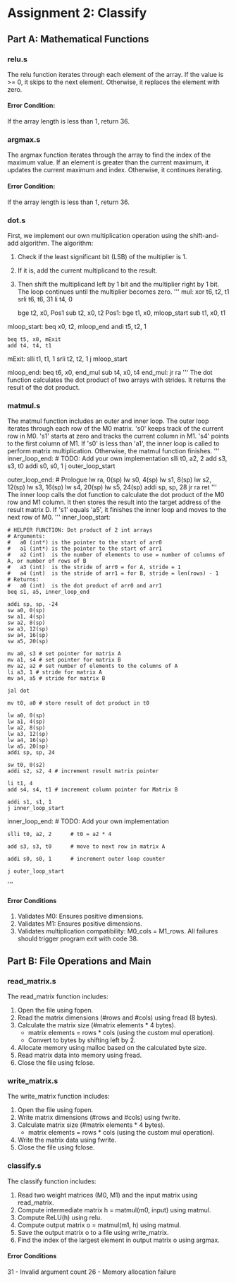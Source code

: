 # Assignment 2: Classify

## Part A: Mathematical Functions

### relu.s

The relu function iterates through each element of the array. 
If the value is >= 0, it skips to the next element.
Otherwise, it replaces the element with zero.
#### Error Condition: 
If the array length is less than 1, return 36.



### argmax.s

The argmax function iterates through the array to find the index of the maximum value.
If an element is greater than the current maximum, it updates the current maximum and index.
Otherwise, it continues iterating.
#### Error Condition: 
If the array length is less than 1, return 36.


### dot.s

First, we implement our own multiplication operation using the shift-and-add algorithm.
The algorithm:
1. Check if the least significant bit (LSB) of the multiplier is 1.
2. If it is, add the current multiplicand to the result.
3. Then shift the multiplicand left by 1 bit and the multiplier right by 1 bit.
The loop continues until the multiplier becomes zero.
'''
mul:
    xor t6, t2, t1
    srli t6, t6, 31
    li t4, 0

    bge t2, x0, Pos1
    sub t2, x0, t2
Pos1:
    bge t1, x0, mloop_start
    sub t1, x0, t1

mloop_start:
    beq x0, t2, mloop_end
    andi t5, t2, 1

    beq t5, x0, mExit
    add t4, t4, t1
mExit:
    slli t1, t1, 1
    srli t2, t2, 1
    j mloop_start

mloop_end:
    beq t6, x0, end_mul
    sub t4, x0, t4
end_mul:
    jr ra
'''
The dot function calculates the dot product of two arrays with strides.
It returns the result of the dot product.



### matmul.s

The matmul function includes an outer and inner loop.
The outer loop iterates through each row of the M0 matrix.
's0' keeps track of the current row in M0.
's1' starts at zero and tracks the current column in M1.
's4' points to the first column of M1.
If 's0' is less than 'a1', the inner loop is called to perform matrix multiplication.
Otherwise, the matmul function finishes.
'''
inner_loop_end:
    # TODO: Add your own implementation
    slli t0, a2, 2
    add s3, s3, t0
    addi s0, s0, 1
    j outer_loop_start

outer_loop_end:
    # Prologue
    lw ra, 0(sp)
    lw s0, 4(sp)
    lw s1, 8(sp)
    lw s2, 12(sp)
    lw s3, 16(sp)
    lw s4, 20(sp)
    lw s5, 24(sp)
    addi sp, sp, 28
    jr ra
    ret
'''
The inner loop calls the dot function to calculate the dot product of the M0 row and M1 column.
It then stores the result into the target address of the result matrix D.
If 's1' equals 'a5', it finishes the inner loop and moves to the next row of M0.
'''
inner_loop_start:

    # HELPER FUNCTION: Dot product of 2 int arrays
    # Arguments:
    #   a0 (int*) is the pointer to the start of arr0
    #   a1 (int*) is the pointer to the start of arr1
    #   a2 (int)  is the number of elements to use = number of columns of A, or number of rows of B
    #   a3 (int)  is the stride of arr0 = for A, stride = 1
    #   a4 (int)  is the stride of arr1 = for B, stride = len(rows) - 1
    # Returns:
    #   a0 (int)  is the dot product of arr0 and arr1
    beq s1, a5, inner_loop_end

    addi sp, sp, -24
    sw a0, 0(sp)
    sw a1, 4(sp)
    sw a2, 8(sp)
    sw a3, 12(sp)
    sw a4, 16(sp)
    sw a5, 20(sp)
    
    mv a0, s3 # set pointer for matrix A
    mv a1, s4 # set pointer for matrix B
    mv a2, a2 # set number of elements to the columns of A
    li a3, 1 # stride for matrix A
    mv a4, a5 # stride for matrix B
    
    jal dot
    
    mv t0, a0 # store result of dot product in t0
    
    lw a0, 0(sp)
    lw a1, 4(sp)
    lw a2, 8(sp)
    lw a3, 12(sp)
    lw a4, 16(sp)
    lw a5, 20(sp)
    addi sp, sp, 24
    
    sw t0, 0(s2)
    addi s2, s2, 4 # increment result matrix pointer
    
    li t1, 4
    add s4, s4, t1 # increment column pointer for Matrix B
    
    addi s1, s1, 1
    j inner_loop_start
    
inner_loop_end:
    # TODO: Add your own implementation
    
    slli t0, a2, 2      # t0 = a2 * 4

    add s3, s3, t0      # move to next row in matrix A
    
    addi s0, s0, 1      # increment outer loop counter

    j outer_loop_start
'''
#### Error Conditions
 1. Validates M0: Ensures positive dimensions.
 2. Validates M1: Ensures positive dimensions.
3. Validates multiplication compatibility: M0_cols = M1_rows.
All failures should trigger program exit with code 38.

## Part B: File Operations and Main

### read_matrix.s

The read_matrix function includes:
1. Open the file using fopen.
2. Read the matrix dimensions (#rows and #cols) using fread (8 bytes).
3. Calculate the matrix size (#matrix elements * 4 bytes).
    * matrix elements = rows * cols (using the custom mul operation).
    * Convert to bytes by shifting left by 2.
4. Allocate memory using malloc based on the calculated byte size.
5. Read matrix data into memory using fread.
6. Close the file using fclose.



### write_matrix.s

The write_matrix function includes:
1. Open the file using fopen.
2. Write matrix dimensions (#rows and #cols) using fwrite.
3. Calculate matrix size (#matrix elements * 4 bytes).
   * matrix elements = rows * cols (using the custom mul operation).
4. Write the matrix data using fwrite.
5. Close the file using fclose.



### classify.s

 The classify function includes:
 1. Read two weight matrices (M0, M1) and the input matrix using read_matrix.
2. Compute intermediate matrix h = matmul(m0, input) using matmul.
3. Compute ReLU(h) using relu.
4. Compute output matrix o = matmul(m1, h) using matmul.
5. Save the output matrix o to a file using write_matrix.
6. Find the index of the largest element in output matrix o using argmax.



#### Error Conditions
31 - Invalid argument count
26 - Memory allocation failure
